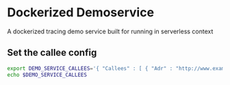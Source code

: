# Dockerized Demoservice

A dockerized tracing demo service built for running in serverless context

## Set the callee config

```bash
export DEMO_SERVICE_CALLEES='{ "Callees" : [ { "Adr" : "http://www.example.com", "Count" : 2 }, { "Adr" : "http://www.orf.at", "Count" : 1 } ] }'
echo $DEMO_SERVICE_CALLEES
```